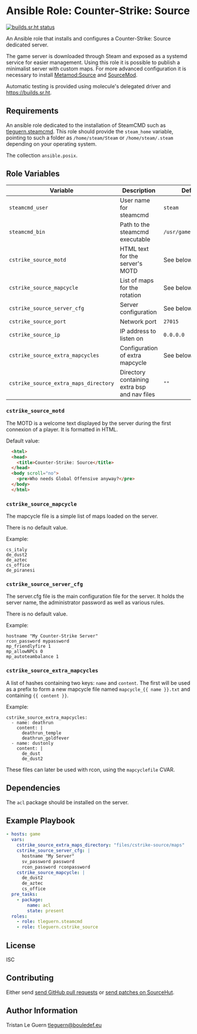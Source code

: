 # Ansible Role: Counter-Strike: Source

[![builds.sr.ht status](https://builds.sr.ht/~tleguern/ansible-role-cstrike-source.svg)](https://builds.sr.ht/~tleguern/ansible-role-cstrike-source?)

An Ansible role that installs and configures a Counter-Strike: Source dedicated server.

The game server is downloaded through Steam and exposed as a systemd service for easier management.
Using this role it is possible to publish a minimalist server with custom maps.
For more advanced configuration it is necessary to install [Metamod:Source](https://github.com/tleguern/ansible-role-metamod-source) and [SourceMod](https://github.com/tleguern/ansible-role-sourcemod).

Automatic testing is provided using molecule's delegated driver and <https://builds.sr.ht>.

## Requirements

An ansible role dedicated to the installation of SteamCMD such as [tleguern.steamcmd](https://github.com/tleguern/ansible-steamcmd).
This role should provide the `steam_home` variable, pointing to such a folder as `/home/steam/Steam` or `/home/steam/.steam` depending on your operating system.

The collection `ansible.posix`.

## Role Variables

| Variable | Description | Default |
|----------|-------------|---------|
| `steamcmd_user` | User name for steamcmd | `steam` |
| `steamcmd_bin` | Path to the steamcmd executable | `/usr/games/steamcmd` |
| `cstrike_source_motd` | HTML text for the server's MOTD | See below |
| `cstrike_source_mapcycle` | List of maps for the rotation | See below |
| `cstrike_source_server_cfg` | Server configuration | See below |
| `cstrike_source_port` | Network port | `27015` |
| `cstrike_source_ip` | IP address to listen on | `0.0.0.0` |
| `cstrike_source_extra_mapcycles` | Configuration of extra mapcycle | See below |
| `cstrike_source_extra_maps_directory` | Directory containing extra bsp and nav files | `""` |

### `cstrike_source_motd`

The MOTD is a welcome text displayed by the server during the first connexion of a player.
It is formatted in HTML.

Default value:

```html
  <html>
  <head>
    <title>Counter-Strike: Source</title>
  </head>
  <body scroll="no">
    <pre>Who needs Global Offensive anyway?</pre>
  </body>
  </html>
```

### `cstrike_source_mapcycle`

The mapcycle file is a simple list of maps loaded on the server.

There is no default value.

Example:

```
cs_italy
de_dust2
de_aztec
cs_office
de_piranesi
```

### `cstrike_source_server_cfg`

The server.cfg file is the main configuration file for the server.
It holds the server name, the administrator password as well as various rules.

There is no default value.

Example:

```
hostname "My Counter-Strike Server"
rcon_password mypassword
mp_friendlyfire 1
mp_allowNPCs 0
mp_autoteambalance 1
```

### `cstrike_source_extra_mapcycles`

A list of hashes containing two keys: `name` and `content`.
The first will be used as a prefix to form a new mapcycle file named `mapcycle_{{ name }}.txt` and containing `{{ content }}`.

Example:

```
cstrike_source_extra_mapcycles:
  - name: deathrun
    content: |
      deathrun_temple
      deathrun_goldfever
  - name: dustonly
    content: |
      de_dust
      de_dust2
```

These files can later be used with rcon, using the `mapcyclefile` CVAR.

## Dependencies

The `acl` package should be installed on the server.

## Example Playbook

```yaml
- hosts: game
  vars:
    cstrike_source_extra_maps_directory: "files/cstrike-source/maps"
    cstrike_source_server_cfg: |
      hostname "My Server"
      sv_password password
      rcon_password rconpassword
    cstrike_source_mapcycle: |
      de_dust2
      de_aztec
      cs_office
  pre_tasks:
    - package:
        name: acl
        state: present
  roles:
    - role: tleguern.steamcmd
    - role: tleguern.cstrike_source
```

## License

ISC

## Contributing

Either send [send GitHub pull requests](https://github.com/tleguern/ansible-role-cstrike-source) or [send patches on SourceHut](https://lists.sr.ht/~tleguern/misc).

## Author Information

Tristan Le Guern <tleguern@bouledef.eu>
